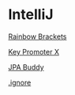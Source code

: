 # IntelliJ

[Rainbow Brackets](https://plugins.jetbrains.com/plugin/10080-rainbow-brackets)

[Key Promoter X](https://plugins.jetbrains.com/plugin/9792-key-promoter-x)

[JPA Buddy](https://www.jpa-buddy.com/)

[.ignore](https://plugins.jetbrains.com/plugin/7495--ignore)
